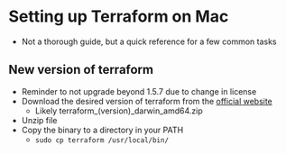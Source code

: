 # Setting up Terraform on Mac
* Not a thorough guide, but a quick reference for a few common tasks

## New version of terraform
* Reminder to not upgrade beyond 1.5.7 due to change in license
* Download the desired version of terraform from the [official website](https://releases.hashicorp.com/terraform/)
  * Likely terraform_(version)_darwin_amd64.zip
* Unzip file
* Copy the binary to a directory in your PATH
  * `sudo cp terraform /usr/local/bin/`